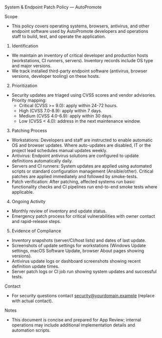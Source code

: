 System & Endpoint Patch Policy — AutoPromote

Scope
- This policy covers operating systems, browsers, antivirus, and other endpoint software used by AutoPromote developers and operations staff to build, test, and operate the application.

1. Identification
- We maintain an inventory of critical developer and production hosts (workstations, CI runners, servers). Inventory records include OS type and major versions.
- We track installed third-party endpoint software (antivirus, browser versions, developer tooling) on these hosts.

2. Prioritization
- Security updates are triaged using CVSS scores and vendor advisories. Priority mapping:
  - Critical (CVSS >= 9.0): apply within 24-72 hours.
  - High (CVSS 7.0-8.9): apply within 7 days.
  - Medium (CVSS 4.0-6.9): apply within 30 days.
  - Low (CVSS < 4.0): address in the next maintenance window.

3. Patching Process
- Workstations: Developers and staff are instructed to enable automatic OS and browser updates. Where auto-updates are disabled, IT or the project lead schedules manual updates weekly.
- Antivirus: Endpoint antivirus solutions are configured to update definitions automatically daily.
- Servers and CI runners: System updates are applied using automated scripts or standard configuration management (Ansible/other). Critical patches are applied immediately and followed by smoke-tests.
- Patch verification: After patching, affected systems run basic functionality checks and CI pipelines run end-to-end smoke tests where applicable.

4. Ongoing Activity
- Monthly review of inventory and update status.
- Emergency patch process for critical vulnerabilities with owner contact and rapid-release steps.

5. Evidence of Compliance
- Inventory snapshots (server/CI/host lists) and dates of last update.
- Screenshots of update settings for workstations (Windows Update settings, macOS Software Update, browser About pages showing versions).
- Antivirus update logs or dashboard screenshots showing recent definition update times.
- Server patch logs or CI job run showing system updates and successful tests.

Contact
- For security questions contact security@yourdomain.example (replace with actual contact).

Notes
- This document is concise and prepared for App Review; internal operations may include additional implementation details and automation scripts.